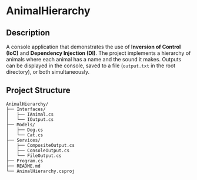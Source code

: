 ﻿# AnimalHierarchy

## Description
A console application that demonstrates the use of **Inversion of Control (IoC)** and **Dependency Injection (DI)**. The project implements a hierarchy of animals where each animal has a name and the sound it makes. Outputs can be displayed in the console, saved to a file (`output.txt` in the root directory), or both simultaneously.

## Project Structure
```plaintext
AnimalHierarchy/
├── Interfaces/
│   ├── IAnimal.cs
│   └── IOutput.cs
├── Models/
│   ├── Dog.cs
│   └── Cat.cs
├── Services/
│   ├── CompositeOutput.cs
│   ├── ConsoleOutput.cs
│   └── FileOutput.cs
├── Program.cs
├── README.md
└── AnimalHierarchy.csproj
